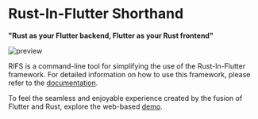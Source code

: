 # Rust-In-Flutter Shorthand

**"Rust as your Flutter backend, Flutter as your Rust frontend"**

![preview](https://github.com/cunarist/rust-in-flutter/assets/66480156/be85cf04-2240-497f-8d0d-803c40536d8e)

RIFS is a command-line tool for simplifying the use of the Rust-In-Flutter framework. For detailed information on how to use this framework, please refer to the [documentation](https://rif-docs.cunarist.com).

To feel the seamless and enjoyable experience created by the fusion of Flutter and Rust, explore the web-based [demo](https://rif-demo.cunarist.com).
